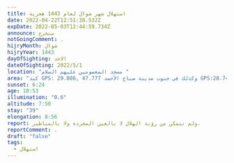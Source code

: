 ```yaml
---
title: استهلال شهر شوال لعام 1443 هجرية
date: 2022-04-22T12:51:38.532Z
expDate: 2022-05-03T12:44:59.734Z
announce: ستخرج
notGoingComment: .
hijryMonth: شوال
hijryYear: 1443
dayOfSighting: الاحد
dateOfSighting: 2022/5/1
location: "مسجد المعصومين عليهم السلام "
area: "كبد GPS: 29.086, 47.777 وكذلك في جنوب مدينة صباح الأحمد GPS:28.743, 48.070"
sunset: 6:24
age: 18:53
illumination: "0.6"
altitude: 7:50
stay: "39"
elongation: 8:56
report: ولم تتمكن من رؤية الهلال لا بالعين المجردة ولا بالمناظير.
reportComment: .
draft: "false"
tags:
  - استهلال
---
```

